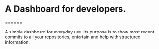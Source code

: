 # A Dashboard for developers.
======

A simple dashboard for everyday use. Its purpose is to show most recent commits to all your repositories, entertain and help with structured information.
